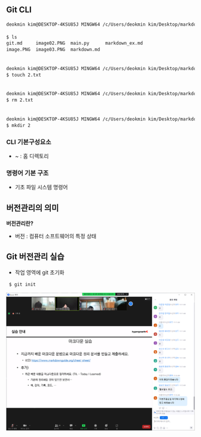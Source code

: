 
## Git CLI 
```bash
deokmin kim@DESKTOP-4KSU85J MINGW64 /c/Users/deokmin kim/Desktop/markdown

$ ls
git.md     image02.PNG  main.py      markdown_ex.md
image.PNG  image03.PNG  markdown.md


deokmin kim@DESKTOP-4KSU85J MINGW64 /c/Users/deokmin kim/Desktop/markdown
$ touch 2.txt


deokmin kim@DESKTOP-4KSU85J MINGW64 /c/Users/deokmin kim/Desktop/markdown
$ rm 2.txt


deokmin kim@DESKTOP-4KSU85J MINGW64 /c/Users/deokmin kim/Desktop/markdown
$ mkdir 2

```

### CLI 기본구성요소
- ~ : 홈 디렉토리

### 명령어 기본 구조
- 기초 파일 시스템 명령어


## 버전관리의 의미
**버전관리란?**
- 버전 : 컴퓨터 소프트웨어의 특정 상태




## Git 버전관리 실습

- 작업 영역에 git 초기화
```bash
 $ git init
```


![image](./23.PNG)